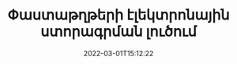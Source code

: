 ---
############################# Static ############################
layout: "product"
date: 2022-03-01T15:12:22
draft: false
#operation: 
#signaturetype: 
#fileformat: 
#productName: Java
lang: hy
#productCode: java
#otherformats: 
#breadcrumb: Put  signature on  for Java
product: "Signature"
product_tag: "signature"

############################# Head ############################
head_title: ".NET, Java, Cloud API-ներ և առցանց փաստաթղթերի ստորագրման հավելվածներ"
head_description: "Ստացեք փաստաթղթի էլեկտրոնային ստորագրության ամբողջական լուծում .NET, Java և ամպի վրա հիմնված հավելվածների համար: Ստորագրեք սովորական փաստաթղթերի ձևաչափերը առցանց՝ օգտագործելով պարզ քաշել և թողնել հնարավորությունը"

############################# Header ############################
title: "Փաստաթղթերի էլեկտրոնային ստորագրման լուծում"
description: "Ստորագրեք թվային փաստաթղթեր և պատկերներ ցանկացած հարթակում՝ օգտագործելով մեր ճկուն API-ները և հավելվածների վրա հիմնված լուծումները ծրագրավորողների և վերջնական օգտագործողների համար:"

############################# APIs ###############################
apis:
  enable: true

  api:
    # api loop
    - title: "GroupDocs.Signature High Code API-ները ներառում են"
      link: "/signature/"
      label: "Դիտեք բոլոր High Code API-ները"
      api_product:
        # api_product loop
        - link: "/signature/net/"
          img_alt: "GroupDocs.Signature for .NET"
          image: "/signature/groupdocs-signature-net.png"
          product: "GroupDocs.Signature for"
          platform: ".NET"
          content: "Native .NET API՝ Microsoft Office-ի, PDF-ի, պատկերների և տարբեր այլ ձևաչափերի մեջ .NET հավելվածներում ավելացնելու, որոնելու և ստուգելու ամենատարածված թվային ստորագրությունների տեսակները:"

        # api_product loop
        - link: "/signature/java/"
          img_alt: "GroupDocs.Signature for Java"
          image: "/signature/groupdocs-signature-java.png"
          product: "GroupDocs.Signature for"
          platform: "Java"
          content: "Հզորացրեք Java հավելվածներին eSignature հնարավորություններով՝ թվային կերպով ստորագրելու փաստաթղթերի և պատկերների լայն շրջանակ ցանկացած օպերացիոն համակարգում, որտեղ տեղադրված է JDK:"

        # api_product loop
        - link: "/signature/nodejs-java/"
          img_alt: "GroupDocs.Signature for Node.js via Java"
          image: "/signature/groupdocs-signature-nodejs.png"
          product: "GroupDocs.Signature for"
          platform: "Node.js"
          content: "Մեր Node.js լուծումը ընդլայնում է ձեր բիզնես հավելվածները թվային ստորագրությամբ: Հեշտությամբ էլեկտրոնային ստորագրություններ դրեք հանրաճանաչ փաստաթղթերի և պատկերների ձևաչափերի վրա:"

    # api loop
    - title: "GroupDocs.Signature Low Code API-ները ներառում են"
      link: "https://products.groupdocs.cloud/signature"
      label: "Դիտեք բոլոր Low Code API-ները"
      api_product:
        # api_product loop
        - link: "https://products.groupdocs.cloud/signature/curl"
          img_alt: "GroupDocs.Signature Cloud for cURL"
          image: "https://www.groupdocs.cloud/templates/groupdocscloud/images/sdk/272x272/groupdocs_signature-for-curl.png"
          product: "GroupDocs.Signature"
          platform: "Cloud for cURL"
          content: "Աշխատեք cURL RESTful փաստաթղթի ստորագրության API-ի հետ՝ ստորագրության տարբեր տեսակներ ավելացնելու և շահարկելու համար բոլոր հայտնի փաստաթղթերի ձևաչափերում, ներառյալ PDF, Word, Excel և պատկերներ:"

        # api_product loop
        - link: "https://products.groupdocs.cloud/signature/net"
          img_alt: "GroupDocs.Signature Cloud SDK for .NET"
          image: "https://www.groupdocs.cloud/templates/groupdocscloud/images/sdk/272x272/groupdocs_signature-for-net.png"
          product: "GroupDocs.Signature"
          platform: "Cloud SDK for .NET"
          content: "Օգտագործեք e-signature RESTful API-ն հեշտությամբ .NET SDK-ի միջոցով՝ կառավարելու թվային ստորագրությունը մի շարք փաստաթղթերի ձևաչափերով .NET հավելվածներում:"

        # api_product loop
        - link: "https://products.groupdocs.cloud/signature/java"
          img_alt: "GroupDocs.Signature Cloud SDK for Java"
          image: "https://www.groupdocs.cloud/templates/groupdocscloud/images/sdk/272x272/groupdocs_signature-for-java.png"
          product: "GroupDocs.Signature"
          platform: "Cloud SDK for Java"
          content: "Իրականացրեք փաստաթղթերի ստորագրման առաջադեմ առանձնահատկություններ ձեր java հավելվածներում հատուկ մշակված փաստաթղթի ստորագրության SDK-ով Java-ի համար:"

    # api loop
    - title: "GroupDocs.Signature Ոչ կոդի հավելվածներ են ներառված"
      link: "https://products.groupdocs.app/signature"
      label: "Դիտեք բոլոր առանց կոդերի հավելվածները"
      api_product:
        # api_product loop
        - link: "https://products.groupdocs.app/signature/total"
          img_alt: "GroupDocs.Signature Total"
          image: "https://www.aspose.cloud/templates/asposeapp/images/products/logo/aspose_signature-app.png"
          product: "GroupDocs.Signature"
          platform: "Total"
          content: "Ստորագրեք Microsoft Word, Excel, PowerPoint, Visio և PDF ֆայլեր տեքստով, պատկերով, շտրիխ կոդով կամ QR-Code-ով:"

        # api_product loop
        - link: "https://products.groupdocs.app/signature/docx"
          img_alt: "GroupDocs.Signature DOCX"
          image: "https://www.aspose.cloud/templates/groupdocsapp/images/products/logo/groupdocs_words-app.png"
          product: "GroupDocs.Signature"
          platform: "DOCX"
          content: "Թվային կերպով ստորագրեք Word փաստաթղթերը առցանց անմիջապես ձեր դիտարկիչից անվճար:"

        # api_product loop
        - link: "https://products.groupdocs.app/signature/pdf"
          img_alt: "GroupDocs.Signature PDF"
          image: "https://www.aspose.cloud/templates/groupdocsapp/images/products/logo/groupdocs_pdf-app.png"
          product: "GroupDocs.Signature"
          platform: "PDF"
          content: "Էլեկտրոնային ստորագրեք PDF ֆայլեր՝ օգտագործելով տեքստ, պատկեր կամ շտրիխ կոդի ցանկացած վեբ զննարկիչից:"

############################# Back to top ###############################
back_to_top:
  enable: true
---